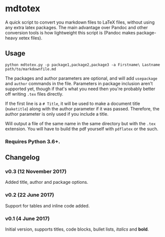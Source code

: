 # mdtotex

A quick script to convert you markdown files to LaTeX files, without using any extra latex packages. The main advantage over Pandoc and other conversion tools is how lightweight this script is (Pandoc makes package-heavy xetex files).

## Usage

    python mdtotex.py -p package1,package2,package3 -a Firstname\ Lastname path/to/markdownfile.md

The packages and author parameters are optional, and will add `usepackage` and `author` commands in the file. Parameters in package inclusion aren't supported yet, though if that's what you need then you're probably better off writing `.tex` files directly.

If the first line is a `# Title`, it will be used to make a document title (`maketitle`) along with the author parameter if it was passed. Therefore, the author parameter is only used if you include a title.

Will output a file of the same name in the same directory but with the `.tex` extension. You will have to build the pdf yourself with `pdflatex` or the such.

### Requires **Python 3.6+**.

## Changelog

### v0.3 (12 November 2017)

Added title, author and package options.

### v0.2 (22 June 2017)

Support for tables and inline code added.

### v0.1 (4 June 2017)

Initial version, supports titles, code blocks, bullet lists, *italics* and **bold**.
